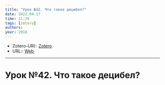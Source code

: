 ```yaml
---
title: "Урок №42. Что такое децибел?"
date: 2022.04.17
time: 11:29
tags: [zotero]
authors: 
year: 2018
---
```


- Zotero-URI:: [Zotero](zotero://select/items/@radiolyubitelUrok42Chto2018)
- URL:: [Web](https://www.youtube.com/watch?v=7WdJ5F9xNR0)

---

# Урок №42. Что такое децибел?

